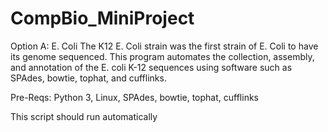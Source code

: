 # CompBio_MiniProject
Option A: E. Coli
The K12 E. Coli strain was the first strain of E. Coli to have its genome sequenced. This program automates the collection, assembly, and annotation of the E. coli K-12 sequences using software such as SPAdes, bowtie, tophat, and cufflinks.

Pre-Reqs:
Python 3,
Linux,
SPAdes, 
bowtie,
tophat, 
cufflinks 

This script should run automatically

